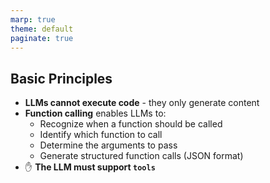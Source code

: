 ```yaml
---
marp: true
theme: default
paginate: true
---
```

## Basic Principles

- **LLMs cannot execute code** - they only generate content
- **Function calling** enables LLMs to:
  - Recognize when a function should be called
  - Identify which function to call
  - Determine the arguments to pass
  - Generate structured function calls (JSON format)
- ✋ **The LLM must support `tools`**